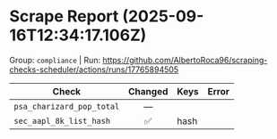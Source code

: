 # Scrape Report (2025-09-16T12:34:17.106Z)

Group: `compliance`  |  Run: https://github.com/AlbertoRoca96/scraping-checks-scheduler/actions/runs/17765894505

| Check | Changed | Keys | Error |
|---|:---:|:--|:--|
| `psa_charizard_pop_total` | — |  |  |
| `sec_aapl_8k_list_hash` | ✅ | hash |  |

